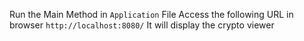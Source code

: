 Run the Main Method in `Application` File
Access the following URL in browser
`http://localhost:8080/`
It will display the crypto viewer 
